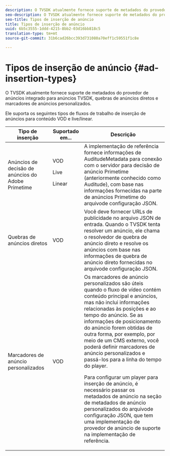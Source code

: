 ```yaml
---
description: O TVSDK atualmente fornece suporte de metadados do provedor de anúncios integrado para anúncios TVSDK, quebras de anúncios diretos e marcadores de anúncios personalizados.
seo-description: O TVSDK atualmente fornece suporte de metadados do provedor de anúncios integrado para anúncios TVSDK, quebras de anúncios diretos e marcadores de anúncios personalizados.
seo-title: Tipos de inserção de anúncio
title: Tipos de inserção de anúncio
uuid: 6b5c3555-1ddd-4215-8bb2-03d16bb818c5
translation-type: tm+mt
source-git-commit: 31b6cad26bcc393d731080a70eff1c59551f1c8e

---
```



# Tipos de inserção de anúncio {#ad-insertion-types}

O TVSDK atualmente fornece suporte de metadados do provedor de anúncios integrado para anúncios TVSDK, quebras de anúncios diretos e marcadores de anúncios personalizados.

Ele suporta os seguintes tipos de fluxos de trabalho de inserção de anúncios para conteúdo VOD e live/linear.

<table id="table_1C3A659BDDB7453CA953A103045FCA01"> 
 <thead> 
  <tr> 
   <th colname="col1" class="entry"> Tipo de inserção </th> 
   <th colname="col2" class="entry"> Suportado em... </th> 
   <th colname="col3" class="entry"> Descrição </th> 
  </tr>
 </thead>
 <tbody> 
  <tr> 
   <td colname="col1"> Anúncios de decisão de anúncios do Adobe Primetime </td> 
   <td colname="col2">VOD <p>Live </p> <p>Linear </p> </td> 
   <td colname="col3">A implementação de referência fornece informações de <span class="codeph"> AuditudeMetadata</span> para conexão com o servidor para decisão de anúncio Primetime (anteriormente conhecido como Auditude), com base nas informações fornecidas na parte</a> de anúncios Primetime do arquivo</a>de configuração JSON. </td> 
  </tr> 
  <tr> 
   <td colname="col1"> Quebras de anúncios diretos </td> 
   <td colname="col2"> VOD </td> 
   <td colname="col3">Você deve fornecer URLs de publicidade no arquivo JSON de entrada. Quando o TVSDK tenta resolver um anúncio, ele chama o resolvedor de quebra de anúncio direto e resolve os anúncios com base nas informações de quebra de anúncio direto fornecidas no arquivo</a>de configuração JSON. </td> 
  </tr> 
  <tr> 
   <td colname="col1"> Marcadores de anúncio personalizados </td> 
   <td colname="col2"> VOD </td> 
   <td colname="col3">Os marcadores de anúncio personalizados são úteis quando o fluxo de vídeo contém conteúdo principal e anúncios, mas não inclui informações relacionadas às posições e ao tempo do anúncio. Se as informações de posicionamento do anúncio forem obtidas de outra forma, por exemplo, por meio de um CMS externo, você poderá definir marcadores de anúncio personalizados e passá-los para a linha do tempo do player. <p>Para configurar um player para inserção de anúncio, é necessário passar os metadados de anúncio na seção de metadados de anúncio personalizados do arquivo</a>de configuração JSON, que tem uma implementação de provedor de anúncio de suporte na implementação de referência. </p> </td>
  </tr>
 </tbody>
</table>